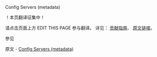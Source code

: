  Config Servers (metadata)

 ！本页翻译征集中！

请点击页面上方 EDIT THIS PAGE 参与翻译。
详见：
[贡献指南]( https://github.com/JinMuInfo/MongoDB-Manual-zh/blob/master/CONTRIBUTING.md )、
[原文链接](  https://docs.mongodb.com/manual/core/sharded-cluster-config-servers/  )。

 参见

原文 - [Config Servers (metadata)]( https://docs.mongodb.com/manual/core/sharded-cluster-config-servers/ )

